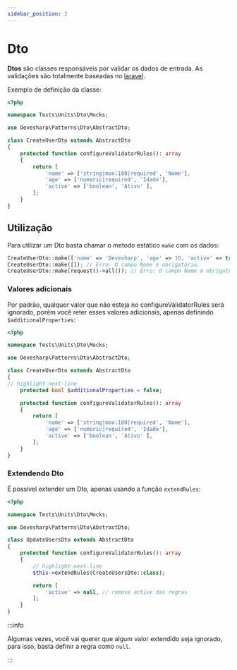 ```yaml
---
sidebar_position: 2
---
```


# Dto

**Dtos** são classes responsáveis por validar os dados de entrada. As validações são totalmente baseadas no [laravel](https://laravel.com/docs/9.x/validation).

Exemplo de definição da classe:

```php title="CreateUsersDto.php"
<?php

namespace Tests\Units\Dto\Mocks;

use Devesharp\Patterns\Dto\AbstractDto;

class CreateUserDto extends AbstractDto
{
    protected function configureValidatorRules(): array
    {
        return [
            'name' => ['string|max:100|required', 'Nome'],
            'age' => ['numeric|required', 'Idade'],
            'active' => ['boolean', 'Ativo' ],
        ];
    }
}
```

## Utilização

Para utilizar um Dto basta chamar o metodo estático `make` com os dados:

```php
CreateUserDto::make(['name' => 'Devesharp', 'age' => 10, 'active' => true]); // Successo
CreateUserDto::make([]); // Erro: O campo Nome é obrigatório.
CreateUserDto::make(request()->all()); // Erro: O campo Nome é obrigatório.
```

### Valores adicionais

Por padrão, qualquer valor que não esteja no configureValidatorRules será ignorado, porém você reter esses valores adicionais, apenas definindo `$additionalProperties`:

```php title="CreateUsersDto.php"
<?php

namespace Tests\Units\Dto\Mocks;

use Devesharp\Patterns\Dto\AbstractDto;

class CreateUserDto extends AbstractDto
{
// highlight-next-line
    protected bool $additionalProperties = false;

    protected function configureValidatorRules(): array
    {
        return [
            'name' => ['string|max:100|required', 'Nome'],
            'age' => ['numeric|required', 'Idade'],
            'active' => ['boolean', 'Ativo' ],
        ];
    }
}
```

### Extendendo Dto

É possível extender um Dto, apenas usando a função `extendRules`:

```php title="UpdateUsersDto.php"
<?php

namespace Tests\Units\Dto\Mocks;

use Devesharp\Patterns\Dto\AbstractDto;

class UpdateUsersDto extends AbstractDto
{
    protected function configureValidatorRules(): array
    {
        // highlight-next-line
        $this->extendRules(CreateUsersDto::class);

        return [
            'active' => null, // remove active das regras
        ];
    }
}

```

:::info

Algumas vezes, você vai querer que algum valor extendido seja ignorado, para isso, basta definir a regra como `null`.

:::
